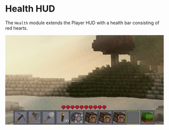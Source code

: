 # Health HUD

The `Health` module extends the Player HUD with a health bar consisting of red hearts.

![Health HUD](./_media/hud.jpg)
